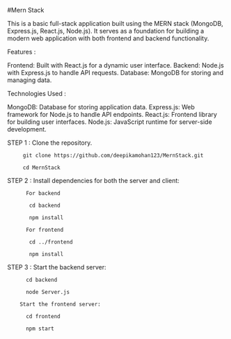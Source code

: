 #Mern Stack

This is a basic full-stack application built using the MERN stack (MongoDB, Express.js, React.js, Node.js). It serves as a foundation for building a modern web application with both frontend and backend functionality.

Features :

Frontend: Built with React.js for a dynamic user interface.
Backend: Node.js with Express.js to handle API requests.
Database: MongoDB for storing and managing data.

Technologies Used :

MongoDB: Database for storing application data.
Express.js: Web framework for Node.js to handle API endpoints.
React.js: Frontend library for building user interfaces.
Node.js: JavaScript runtime for server-side development.

STEP 1 : Clone the repository.

         git clone https://github.com/deepikamohan123/MernStack.git
         
         cd MernStack
         
STEP 2 : Install dependencies for both the server and client:

          For backend
          
           cd backend
           
           npm install
           
          For frontend
          
           cd ../frontend
           
           npm install
           
STEP 3 : Start the backend server:

          cd backend
          
          node Server.js
          
        Start the frontend server:
        
          cd frontend
          
          npm start
